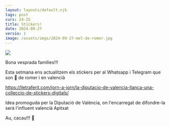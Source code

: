 ```yaml
---
layout: layouts/default.njk
tags: post
curs: 24-25
title: Stickers!
date: 2024-09-27
versio: 1
image: /assets/imgs/2024-09-27-mel-de-romer.jpg
---
```

![](/assets/imgs/2024-09-27-mel-de-romer.jpg)

Bona vesprada famílies!!!

Esta setmana ens actualitzem els stickers per al Whatsapp i Telegram que son 🍯 de romer i en valencià

<https://lletraferit.com/jorn-a-jorn/la-diputacio-de-valencia-llanca-una-colleccio-de-stickers-digitals/>

Idea promoguda per la Diputació de València, on l'encarregat de difondre-la serà l'influent valencià Apitxat

Au, cacau!!! 🥜

